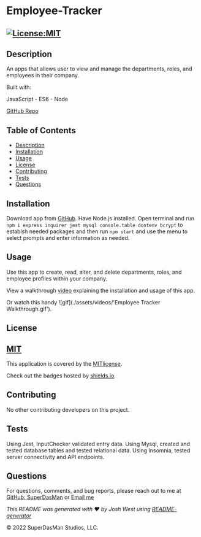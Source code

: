 # Employee-Tracker

## [![License:MIT](https://img.shields.io/badge/License-MIT-aqua)](https://opensource.org/licenses/MIT)

## Description

An apps that allows user to view and manage the departments, roles, and employees in their company.

Built with:

JavaScript - ES6 - Node

[GitHub Repo](https://github.com/SuperDasMan/Employee-Tracker/)

## Table of Contents

- [Description](#description)
- [Installation](#installation)
- [Usage](#usage)
- [License](#license)
- [Contributing](#contributing)
- [Tests](#tests)
- [Questions](#questions)

## Installation

Download app from [GitHub](https://github.com/SuperDasMan/employee-tracker/). Have Node.js installed. Open terminal and run `npm i express inquirer jest mysql console.table dontenv bcrypt` to establsh needed packages and then run `npm start` and use the menu to select prompts and enter information as needed.

## Usage

Use this app to create, read, alter, and delete departments, roles, and employee profiles within your company.

View a walkthrough [video](https://drive.google.com/file/d/1VS7-xHjN3Zon9iGWFq4yZhHR7-s3ynzF/view) explaining the installation and usage of this app.

Or watch this handy ![gif](./assets/videos/'Employee Tracker Walkthrough.gif').

## License

## [MIT](#license)

This application is covered by the [MITlicense](<[![MIT]](https://opensource.org/licenses/MIT)>).

Check out the badges hosted by [shields.io](https://shields.io/).

## Contributing

No other contributing developers on this project.

## Tests

Using Jest, InputChecker validated entry data. Using Mysql, created and tested database tables and tested relational data. Using Insomnia, tested server connectivity and API endpoints.

## Questions

For questions, comments, and bug reports, please reach out to me at [GitHub: SuperDasMan](https://github.com/SuperDasMan) or [Email me](mailto:bigdaddydas@gmail.com)

_This README was generated with ❤️ by Josh West using [README-generator](https://github.com/SuperDasMan/README-Generator)_

&copy; 2022 SuperDasMan Studios, LLC.
